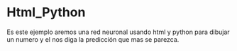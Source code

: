 # Html_Python
Es este ejemplo aremos una red neuronal usando html y python para dibujar un numero y el nos diga la predicción que mas se parezca.
